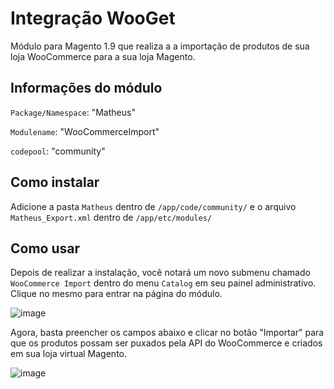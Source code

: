 # Integração WooGet
Módulo para Magento 1.9 que realiza a a importação de produtos de sua loja WooCommerce para a sua loja Magento.

## Informações do módulo
`Package/Namespace`: "Matheus"  

`Modulename`: "WooCommerceImport"

`codepool`: "community"  

## Como instalar
Adicione a pasta `Matheus` dentro de `/app/code/community/` e o arquivo `Matheus_Export.xml` dentro de `/app/etc/modules/`

## Como usar
Depois de realizar a instalação, você notará um novo submenu chamado `WooCommerce Import` dentro do menu `Catalog` em seu painel administrativo. Clique no mesmo para entrar na página do módulo.

![image](https://user-images.githubusercontent.com/55641441/134807427-4853ef9e-d06b-44a1-bd58-15c0e69edb56.png)

Agora, basta preencher os campos abaixo e clicar no botão "Importar" para que os produtos possam ser puxados pela API do WooCommerce e criados em sua loja virtual Magento.

![image](https://user-images.githubusercontent.com/55641441/134807443-f8251e50-a924-41ab-9846-3c061054dd91.png)
